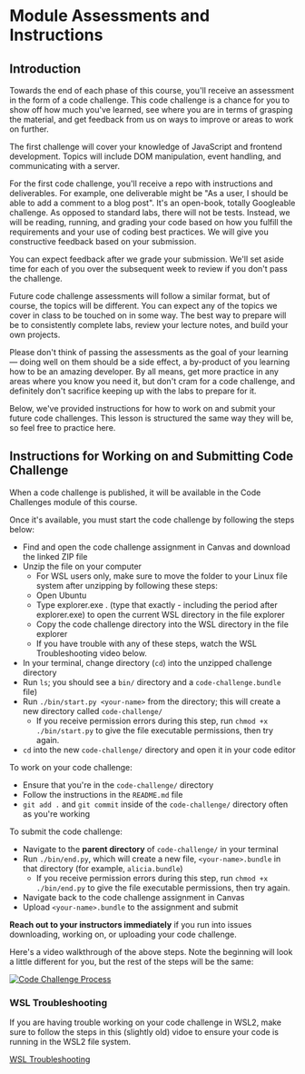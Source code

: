 # Module Assessments and Instructions

## Introduction

Towards the end of each phase of this course, you'll receive an assessment in
the form of a code challenge. This code challenge is a chance for you to show
off how much you've learned, see where you are in terms of grasping the
material, and get feedback from us on ways to improve or areas to work on
further.

The first challenge will cover your knowledge of JavaScript and frontend
development. Topics will include DOM manipulation, event handling, and
communicating with a server.

For the first code challenge, you'll receive a repo with instructions and
deliverables. For example, one deliverable might be "As a user, I should be able
to add a comment to a blog post". It's an open-book, totally Googleable
challenge. As opposed to standard labs, there will not be tests. Instead, we
will be reading, running, and grading your code based on how you fulfill the
requirements and your use of coding best practices. We will give you
constructive feedback based on your submission.

You can expect feedback after we grade your submission. We'll set aside time for
each of you over the subsequent week to review if you don't pass the challenge.

Future code challenge assessments will follow a similar format, but of course,
the topics will be different. You can expect any of the topics we cover in class
to be touched on in some way. The best way to prepare will be to consistently
complete labs, review your lecture notes, and build your own projects.

Please don't think of passing the assessments as the goal of your learning —
doing well on them should be a side effect, a by-product of you learning how to
be an amazing developer. By all means, get more practice in any areas where you
know you need it, but don't cram for a code challenge, and definitely don't
sacrifice keeping up with the labs to prepare for it.

Below, we've provided instructions for how to work on and submit your future
code challenges. This lesson is structured the same way they will be, so feel
free to practice here.

## Instructions for Working on and Submitting Code Challenge

When a code challenge is published, it will be available in the Code Challenges
module of this course.

Once it's available, you must start the code challenge by following the steps
below:

- Find and open the code challenge assignment in Canvas and download the linked
  ZIP file
- Unzip the file on your computer
  - For WSL users only, make sure to move the folder to your Linux file system after unzipping by following these steps:
  - Open Ubuntu
  - Type explorer.exe . (type that exactly - including the period after explorer.exe) to open the current WSL directory in the file explorer
  - Copy the code challenge directory into the WSL directory in the file explorer
  - If you have trouble with any of these steps, watch the WSL Troubleshooting video below.
- In your terminal, change directory (`cd`) into the unzipped challenge
  directory
- Run `ls`; you should see a `bin/` directory and a `code-challenge.bundle`
  file)
- Run `./bin/start.py <your-name>` from the directory; this will create a new
  directory called `code-challenge/`
    - If you receive permission errors during this step, run `chmod +x ./bin/start.py` to give the file executable permissions, then try again.
- `cd` into the new `code-challenge/` directory and open it in your code editor

To work on your code challenge:

- Ensure that you're in the `code-challenge/` directory
- Follow the instructions in the `README.md` file
- `git add .` and `git commit` inside of the `code-challenge/` directory often
  as you're working

To submit the code challenge:

- Navigate to the **parent directory** of `code-challenge/` in your terminal
- Run `./bin/end.py`, which will create a new file, `<your-name>.bundle` in that
  directory (for example, `alicia.bundle`)
    - If you receive permission errors during this step, run `chmod +x ./bin/end.py` to give the file executable permissions, then try again.
- Navigate back to the code challenge assignment in Canvas
- Upload `<your-name>.bundle` to the assignment and submit

**Reach out to your instructors immediately** if you run into issues
downloading, working on, or uploading your code challenge.

Here's a video walkthrough of the above steps. Note the beginning will look a little different for you, but the rest of the steps will be the same:

[![Code Challenge Process](https://markdown-videos-api.jorgenkh.no/url?url=https%3A%2F%2Fyoutu.be%2F3AM3qXUtnQY%3Ffeature%3Dshared)](https://youtu.be/3AM3qXUtnQY?feature=shared)

### WSL Troubleshooting

If you are having trouble working on your code challenge in WSL2, make sure to follow the steps in this (slightly old) vidoe to ensure your code is running in the WSL2 file system.

[WSL Troubleshooting](https://www.loom.com/share/eca62789008d4c879c206c57ef999824?sid=5f871710-c08f-4b7e-8b6b-740266465824)